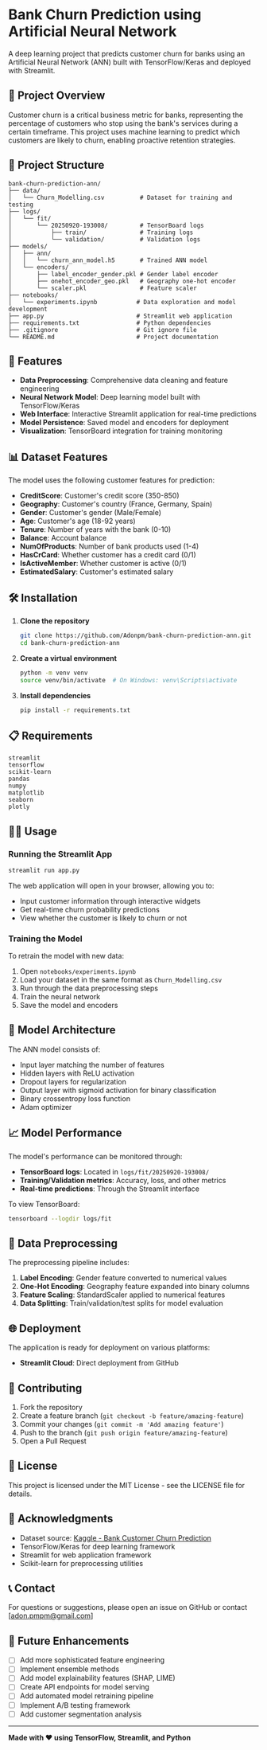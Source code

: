 # Bank Churn Prediction using Artificial Neural Network

A deep learning project that predicts customer churn for banks using an Artificial Neural Network (ANN) built with TensorFlow/Keras and deployed with Streamlit.

## 🎯 Project Overview

Customer churn is a critical business metric for banks, representing the percentage of customers who stop using the bank's services during a certain timeframe. This project uses machine learning to predict which customers are likely to churn, enabling proactive retention strategies.

## 📁 Project Structure

```
bank-churn-prediction-ann/
├── data/
│   └── Churn_Modelling.csv          # Dataset for training and testing
├── logs/
│   └── fit/
│       └── 20250920-193008/         # TensorBoard logs
│           ├── train/               # Training logs
│           └── validation/          # Validation logs
├── models/
│   ├── ann/
│   │   └── churn_ann_model.h5       # Trained ANN model
│   └── encoders/
│       ├── label_encoder_gender.pkl # Gender label encoder
│       ├── onehot_encoder_geo.pkl   # Geography one-hot encoder
│       └── scaler.pkl               # Feature scaler
├── notebooks/
│   └── experiments.ipynb           # Data exploration and model development
├── app.py                          # Streamlit web application
├── requirements.txt                # Python dependencies
├── .gitignore                      # Git ignore file
└── README.md                       # Project documentation
```

## 🚀 Features

- **Data Preprocessing**: Comprehensive data cleaning and feature engineering
- **Neural Network Model**: Deep learning model built with TensorFlow/Keras
- **Web Interface**: Interactive Streamlit application for real-time predictions
- **Model Persistence**: Saved model and encoders for deployment
- **Visualization**: TensorBoard integration for training monitoring

## 📊 Dataset Features

The model uses the following customer features for prediction:

- **CreditScore**: Customer's credit score (350-850)
- **Geography**: Customer's country (France, Germany, Spain)
- **Gender**: Customer's gender (Male/Female)
- **Age**: Customer's age (18-92 years)
- **Tenure**: Number of years with the bank (0-10)
- **Balance**: Account balance
- **NumOfProducts**: Number of bank products used (1-4)
- **HasCrCard**: Whether customer has a credit card (0/1)
- **IsActiveMember**: Whether customer is active (0/1)
- **EstimatedSalary**: Customer's estimated salary

## 🛠️ Installation

1. **Clone the repository**
   ```bash
   git clone https://github.com/Adonpm/bank-churn-prediction-ann.git
   cd bank-churn-prediction-ann
   ```

2. **Create a virtual environment**
   ```bash
   python -m venv venv
   source venv/bin/activate  # On Windows: venv\Scripts\activate
   ```

3. **Install dependencies**
   ```bash
   pip install -r requirements.txt
   ```

## 📋 Requirements

```
streamlit
tensorflow
scikit-learn
pandas
numpy
matplotlib
seaborn
plotly
```

## 🏃‍♂️ Usage

### Running the Streamlit App

```bash
streamlit run app.py
```

The web application will open in your browser, allowing you to:
- Input customer information through interactive widgets
- Get real-time churn probability predictions
- View whether the customer is likely to churn or not

### Training the Model

To retrain the model with new data:

1. Open `notebooks/experiments.ipynb`
2. Load your dataset in the same format as `Churn_Modelling.csv`
3. Run through the data preprocessing steps
4. Train the neural network
5. Save the model and encoders

## 🧠 Model Architecture

The ANN model consists of:
- Input layer matching the number of features
- Hidden layers with ReLU activation
- Dropout layers for regularization
- Output layer with sigmoid activation for binary classification
- Binary crossentropy loss function
- Adam optimizer

## 📈 Model Performance

The model's performance can be monitored through:
- **TensorBoard logs**: Located in `logs/fit/20250920-193008/`
- **Training/Validation metrics**: Accuracy, loss, and other metrics
- **Real-time predictions**: Through the Streamlit interface

To view TensorBoard:
```bash
tensorboard --logdir logs/fit
```

## 🔄 Data Preprocessing

The preprocessing pipeline includes:

1. **Label Encoding**: Gender feature converted to numerical values
2. **One-Hot Encoding**: Geography feature expanded into binary columns
3. **Feature Scaling**: StandardScaler applied to numerical features
4. **Data Splitting**: Train/validation/test splits for model evaluation

## 🌐 Deployment

The application is ready for deployment on various platforms:

- **Streamlit Cloud**: Direct deployment from GitHub

## 🤝 Contributing

1. Fork the repository
2. Create a feature branch (`git checkout -b feature/amazing-feature`)
3. Commit your changes (`git commit -m 'Add amazing feature'`)
4. Push to the branch (`git push origin feature/amazing-feature`)
5. Open a Pull Request

## 📝 License

This project is licensed under the MIT License - see the LICENSE file for details.

## 🙏 Acknowledgments

- Dataset source: [Kaggle - Bank Customer Churn Prediction](https://www.kaggle.com/datasets/shantanudhakadd/bank-customer-churn-prediction)
- TensorFlow/Keras for deep learning framework
- Streamlit for web application framework
- Scikit-learn for preprocessing utilities

## 📞 Contact

For questions or suggestions, please open an issue on GitHub or contact [adon.pmpm@gmail.com]

## 🔮 Future Enhancements

- [ ] Add more sophisticated feature engineering
- [ ] Implement ensemble methods
- [ ] Add model explainability features (SHAP, LIME)
- [ ] Create API endpoints for model serving
- [ ] Add automated model retraining pipeline
- [ ] Implement A/B testing framework
- [ ] Add customer segmentation analysis

---

**Made with ❤️ using TensorFlow, Streamlit, and Python**